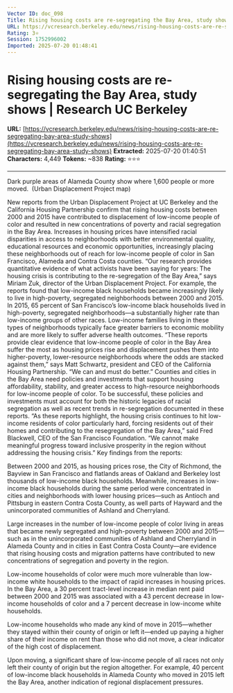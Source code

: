 ```yaml
---
Vector ID: doc_098
Title: Rising housing costs are re-segregating the Bay Area, study shows | Research UC Berkeley
URL: https://vcresearch.berkeley.edu/news/rising-housing-costs-are-re-segregating-bay-area-study-shows
Rating: 3⭐
Session: 1752996002
Imported: 2025-07-20 01:48:41
---
```


# Rising housing costs are re-segregating the Bay Area, study shows | Research UC Berkeley

**URL:** [https://vcresearch.berkeley.edu/news/rising-housing-costs-are-re-segregating-bay-area-study-shows](https://vcresearch.berkeley.edu/news/rising-housing-costs-are-re-segregating-bay-area-study-shows)
**Extracted:** 2025-07-20 01:40:51
**Characters:** 4,449
**Tokens:** ~838
**Rating:** ⭐⭐⭐

---



Dark purple areas of Alameda County show where 1,600 people or more moved.  (Urban Displacement Project map)

New reports from the Urban Displacement Project at UC Berkeley and the California Housing Partnership confirm that rising housing costs between 2000 and 2015 have contributed to displacement of low-income people of color and resulted in new concentrations of poverty and racial segregation in the Bay Area.
Increases in housing prices have intensified racial disparities in access to neighborhoods with better environmental quality, educational resources and economic opportunities, increasingly placing these neighborhoods out of reach for low-income people of color in San Francisco, Alameda and Contra Costa counties.
“Our research provides quantitative evidence of what activists have been saying for years: The housing crisis is contributing to the re-segregation of the Bay Area,” says Miriam Zuk, director of the Urban Displacement Project.
For example, the reports found that low-income black households became increasingly likely to live in high-poverty, segregated neighborhoods between 2000 and 2015. In 2015, 65 percent of San Francisco’s low-income black households lived in high-poverty, segregated neighborhoods—a substantially higher rate than low-income groups of other races. Low-income families living in these types of neighborhoods typically face greater barriers to economic mobility and are more likely to suffer adverse health outcomes.
“These reports provide clear evidence that low-income people of color in the Bay Area suffer the most as housing prices rise and displacement pushes them into higher-poverty, lower-resource neighborhoods where the odds are stacked against them,” says Matt Schwartz, president and CEO of the California Housing Partnership. “We can and must do better.”
Counties and cities in the Bay Area need policies and investments that support housing affordability, stability, and greater access to high-resource neighborhoods for low-income people of color. To be successful, these policies and investments must account for both the historic legacies of racial segregation as well as recent trends in re-segregation documented in these reports.
“As these reports highlight, the housing crisis continues to hit low-income residents of color particularly hard, forcing residents out of their homes and contributing to the resegregation of the Bay Area,” said Fred Blackwell, CEO of the San Francisco Foundation. “We cannot make meaningful progress toward inclusive prosperity in the region without addressing the housing crisis.”
Key findings from the reports:

Between 2000 and 2015, as housing prices rose, the City of Richmond, the Bayview in San Francisco and flatlands areas of Oakland and Berkeley lost thousands of low-income black households. Meanwhile, increases in low-income black households during the same period were concentrated in cities and neighborhoods with lower housing prices—such as Antioch and Pittsburg in eastern Contra Costa County, as well parts of Hayward and the unincorporated communities of Ashland and Cherryland.


Large increases in the number of low-income people of color living in areas that became newly segregated and high-poverty between 2000 and 2015—such as in the unincorporated communities of Ashland and Cherryland in Alameda County and in cities in East Contra Costa County—are evidence that rising housing costs and migration patterns have contributed to new concentrations of segregation and poverty in the region.


Low-income households of color were much more vulnerable than low-income white households to the impact of rapid increases in housing prices. In the Bay Area, a 30 percent tract-level increase in median rent paid between 2000 and 2015 was associated with a 43 percent decrease in low-income households of color and a 7 percent decrease in low-income white households.


Low-income households who made any kind of move in 2015—whether they stayed within their county of origin or left it—ended up paying a higher share of their income on rent than those who did not move, a clear indicator of the high cost of displacement.


Upon moving, a significant share of low-income people of all races not only left their county of origin but the region altogether. For example, 40 percent of low-income black households in Alameda County who moved in 2015 left the Bay Area, another indication of regional displacement pressures.


